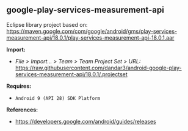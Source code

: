 ## google-play-services-measurement-api

Eclipse library project based on:<br/>
https://maven.google.com/com/google/android/gms/play-services-measurement-api/18.0.1/play-services-measurement-api-18.0.1.aar

**Import:**
- _File > Import... > Team > Team Project Set > URL:_<br/>
  https://raw.githubusercontent.com/dandar3/android-google-play-services-measurement-api/18.0.1/.projectset

**Requires:**
- `Android 9 (API 28) SDK Platform`

**References:**
- https://developers.google.com/android/guides/releases